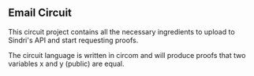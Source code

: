 ## Email Circuit

This circuit project contains all the necessary ingredients to upload to Sindri's API and start requesting proofs.

The circuit language is written in circom and will produce proofs that two variables x and y (public) are equal.
